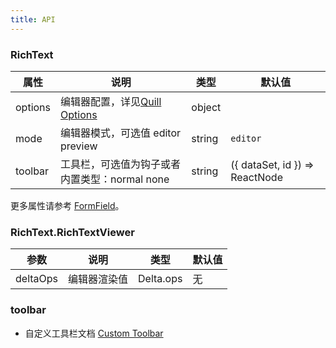 ```yaml
---
title: API
---
```


### RichText

| 属性  | 说明     | 类型     | 默认值             |
| ----- | -------- | -------- | ------------------ |
| options | 编辑器配置，详见[Quill Options](https://github.com/zenoamaro/react-quill#props)| object |  |
| mode | 编辑器模式，可选值 editor preview | string | `editor` |
| toolbar | 工具栏，可选值为钩子或者内置类型：normal none | string | ({ dataSet, id }) => ReactNode | `normal` |     

更多属性请参考 [FormField](/zh/procmp/abstract/field/#FormField)。

### RichText.RichTextViewer

| 参数 | 说明 | 类型 | 默认值 |
| --- | --- | --- | --- |
| deltaOps | 编辑器渲染值 | Delta.ops | 无 |

### toolbar

- 自定义工具栏文档 [Custom Toolbar](https://github.com/zenoamaro/react-quill#custom-toolbar)
